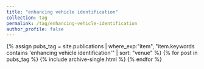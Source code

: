 ```yaml
---
title: "enhancing vehicle identification"
collection: tag
permalink: /tag/enhancing-vehicle-identification
author_profile: false
---
```

{% assign pubs_tag = site.publications | where_exp:"item", "item.keywords contains 'enhancing vehicle identification'" | sort: "venue" %}
{% for post in pubs_tag %}
  {% include archive-single.html %}
{% endfor %}